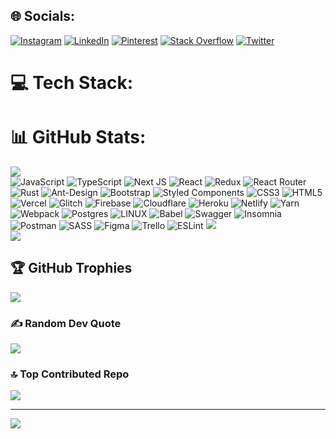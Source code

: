 
## 🌐 Socials:
[![Instagram](https://img.shields.io/badge/Instagram-%23E4405F.svg?logo=Instagram&logoColor=white)](https://instagram.com/@rasoul_hesami_rostami) [![LinkedIn](https://img.shields.io/badge/LinkedIn-%230077B5.svg?logo=linkedin&logoColor=white)](https://linkedin.com/in/@rasoul-hesami-rostami) [![Pinterest](https://img.shields.io/badge/Pinterest-%23E60023.svg?logo=Pinterest&logoColor=white)](https://pinterest.com/@hrostamir) [![Stack Overflow](https://img.shields.io/badge/-Stackoverflow-FE7A16?logo=stack-overflow&logoColor=white)](https://stackoverflow.com/users/@rasoul-hesami-rostami) [![Twitter](https://img.shields.io/badge/Twitter-%231DA1F2.svg?logo=Twitter&logoColor=white)](https://twitter.com/@hesamirasoul) 

# 💻 Tech Stack:
# 📊 GitHub Stats:
![](https://github-readme-stats.vercel.app/api?username=Rasoul678&theme=gruvbox&hide_border=false&include_all_commits=true&count_private=false)<br/>
![JavaScript](https://img.shields.io/badge/javascript-%23323330.svg?style=flat&logo=javascript&logoColor=%23F7DF1E) ![TypeScript](https://img.shields.io/badge/typescript-%23007ACC.svg?style=flat&logo=typescript&logoColor=white) ![Next JS](https://img.shields.io/badge/Next-black?style=flat&logo=next.js&logoColor=white) ![React](https://img.shields.io/badge/react-%2320232a.svg?style=flat&logo=react&logoColor=%2361DAFB) ![Redux](https://img.shields.io/badge/redux-%23593d88.svg?style=flat&logo=redux&logoColor=white) ![React Router](https://img.shields.io/badge/React_Router-CA4245?style=flat&logo=react-router&logoColor=white) ![Rust](https://img.shields.io/badge/rust-%23000000.svg?style=flat&logo=rust&logoColor=white) ![Ant-Design](https://img.shields.io/badge/-AntDesign-%230170FE?style=flat&logo=ant-design&logoColor=white) ![Bootstrap](https://img.shields.io/badge/bootstrap-%23563D7C.svg?style=flat&logo=bootstrap&logoColor=white) ![Styled Components](https://img.shields.io/badge/styled--components-DB7093?style=flat&logo=styled-components&logoColor=white) ![CSS3](https://img.shields.io/badge/css3-%231572B6.svg?style=flat&logo=css3&logoColor=white) ![HTML5](https://img.shields.io/badge/html5-%23E34F26.svg?style=flat&logo=html5&logoColor=white) ![Vercel](https://img.shields.io/badge/vercel-%23000000.svg?style=flat&logo=vercel&logoColor=white) ![Glitch](https://img.shields.io/badge/glitch-%233333FF.svg?style=flat&logo=glitch&logoColor=white) ![Firebase](https://img.shields.io/badge/firebase-%23039BE5.svg?style=flat&logo=firebase) ![Cloudflare](https://img.shields.io/badge/Cloudflare-F38020?style=flat&logo=Cloudflare&logoColor=white) ![Heroku](https://img.shields.io/badge/heroku-%23430098.svg?style=flat&logo=heroku&logoColor=white) ![Netlify](https://img.shields.io/badge/netlify-%23000000.svg?style=flat&logo=netlify&logoColor=#00C7B7)  ![Yarn](https://img.shields.io/badge/yarn-%232C8EBB.svg?style=flat&logo=yarn&logoColor=white) ![Webpack](https://img.shields.io/badge/webpack-%238DD6F9.svg?style=flat&logo=webpack&logoColor=black) ![Postgres](https://img.shields.io/badge/postgres-%23316192.svg?style=flat&logo=postgresql&logoColor=white) ![LINUX](https://img.shields.io/badge/Linux-FCC624?style=flat&logo=linux&logoColor=black) ![Babel](https://img.shields.io/badge/Babel-F9DC3e?style=flat&logo=babel&logoColor=black) ![Swagger](https://img.shields.io/badge/-Swagger-%23Clojure?style=flat&logo=swagger&logoColor=white) ![Insomnia](https://img.shields.io/badge/Insomnia-black?style=flat&logo=insomnia&logoColor=5849BE) ![Postman](https://img.shields.io/badge/Postman-FF6C37?style=flat&logo=postman&logoColor=white) ![SASS](https://img.shields.io/badge/SASS-hotpink.svg?style=flat&logo=SASS&logoColor=white)  	![Figma](https://img.shields.io/badge/figma-%23F24E1E.svg?style=flat&logo=figma&logoColor=white) ![Trello](https://img.shields.io/badge/Trello-%23026AA7.svg?style=flat&logo=Trello&logoColor=white) ![ESLint](https://img.shields.io/badge/ESLint-4B3263?style=flat&logo=eslint&logoColor=white)
![](https://github-readme-streak-stats.herokuapp.com/?user=Rasoul678&theme=gruvbox&hide_border=false)<br/>
![](https://github-readme-stats.vercel.app/api/top-langs/?username=Rasoul678&theme=gruvbox&hide_border=false&include_all_commits=true&count_private=false&layout=compact)

## 🏆 GitHub Trophies
![](https://github-profile-trophy.vercel.app/?username=Rasoul678&theme=radical&no-frame=true&no-bg=true&margin-w=4)

### ✍️ Random Dev Quote
![](https://quotes-github-readme.vercel.app/api?type=horizontal&theme=radical)

### 🔝 Top Contributed Repo
![](https://github-contributor-stats.vercel.app/api?username=Rasoul678&limit=5&theme=dracula&combine_all_yearly_contributions=true)

---
[![](https://visitcount.itsvg.in/api?id=Rasoul678&icon=5&color=1)](https://visitcount.itsvg.in)

<!-- Proudly created with GPRM ( https://gprm.itsvg.in ) -->
